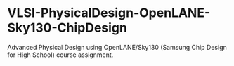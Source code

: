 # VLSI-PhysicalDesign-OpenLANE-Sky130-ChipDesign
Advanced Physical Design using OpenLANE/Sky130 (Samsung Chip Design for High School) course assignment.
